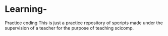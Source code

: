 # Learning-
Practice coding
This is just a practice repository of spcripts made under the supervision of a teacher for the purpose of teaching scicomp.   
